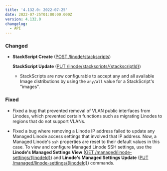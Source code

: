 ```yaml
---
title: '4.132.0: 2022-07-25'
date: 2022-07-25T01:00:00.000Z
version: 4.132.0
changelog:
  - API
---
```


### Changed

* **StackScript Create** ([POST /linode/stackscripts](https://www.linode.com/docs/api/stackscripts/#stackscript-create))

  **StackScript Update** ([PUT /linode/stackscripts/{stackscriptId}](https://www.linode.com/docs/api/stackscripts/#stackscript-update))
  * StackScripts are now configurable to accept any and all available Image distributions by using the `any/all` value for a StackScript's "images".

### Fixed

* Fixed a bug that prevented removal of VLAN public interfaces from Linodes, which prevented certain functions such as migrating Linodes to regions that do not support VLANs.

* Fixed a bug where removing a Linode IP address failed to update any Managed Linode access settings that involved that IP address. Now, a Managed Linode's `ssh` properties are reset to their default values in this case. To view and configure Managed Linode SSH settings, use the **Linode's Managed Settings View** ([GET /managed/linode-settings/{linodeId}](/docs/api/managed/#linodes-managed-settings-view)) and **Linode's Managed Settings Update** ([PUT /managed/linode-settings/{linodeId}](/docs/api/managed/#linodes-managed-settings-update)) commands.
